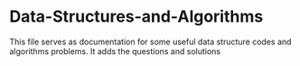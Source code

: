 # Data-Structures-and-Algorithms
This file serves as documentation for some useful data structure codes and algorithms problems.
It adds the questions and solutions
